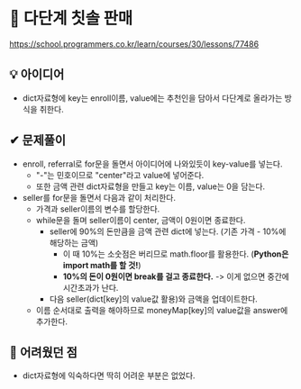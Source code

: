 # 🔎 다단계 칫솔 판매

https://school.programmers.co.kr/learn/courses/30/lessons/77486

## 💡 아이디어

- dict자료형에 key는 enroll이름, value에는 추천인을 담아서 다단계로 올라가는 방식을 취한다.

## ✔ 문제풀이

- enroll, referral로 for문을 돌면서 아이디어에 나와있듯이 key-value를 넣는다.
  - "-"는 민호이므로 "center"라고 value에 넣어준다.
  - 또한 금액 관련 dict자료형을 만들고 key는 이름, value는 0을 담는다.
- seller를 for문을 돌면서 다음과 같이 처리한다.
  - 가격과 seller이름의 변수를 할당한다.
  - while문을 돌며 seller이름이 center, 금액이 0원이면 종료한다.
    - seller에 90%의 돈만큼을 금액 관련 dict에 넣는다. (기존 가격 - 10%에 해당하는 금액)
      - 이 때 10%는 소숫점은 버리므로 math.floor를 활용한다. (**Python은 import math를 할 것!**)
      - **10%의 돈이 0원이면 break를 걸고 종료한다.** -> 이게 없으면 중간에 시간초과가 난다.
    - 다음 seller(dict[key]의 value값 활용)와 금액을 업데이트한다.
  - 이름 순서대로 출력을 해야하므로 moneyMap[key]의 value값을 answer에 추가한다.

## 🤕 어려웠던 점

- dict자료형에 익숙하다면 딱히 어려운 부분은 없었다.
